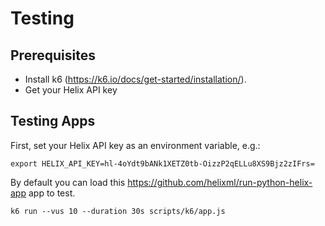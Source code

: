 # Testing

## Prerequisites

- Install k6 (https://k6.io/docs/get-started/installation/).
- Get your Helix API key

## Testing Apps

First, set your Helix API key as an environment variable, e.g.:

```
export HELIX_API_KEY=hl-4oYdt9bANk1XETZ0tb-OizzP2qELLu8XS9Bjz2zIFrs=
```

By default you can load this https://github.com/helixml/run-python-helix-app app to test.

```
k6 run --vus 10 --duration 30s scripts/k6/app.js
```
